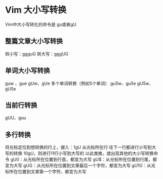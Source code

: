 # Vim 大小写转换
Vim中大小写转化的命令是
gu或者gU

## 整篇文章大小写转换
转小写：ggguG
转大写：gggUG

## 单词大小写转换
guw 、gue
gUw、gUe
多个单词转换（例如5个单词）
gu5w、gu5e
gU5w、gU5e

## 当前行转换
gUU、guu

## 多行转换
将光标定位到想转换的行上，键入：1gU 从光标所在行 往下一行都进行小写到大写的转换
10gU，则进行11行小写到大写的
以此类推，就出现其他的大小写转换命令
gU0：从光标所在位置到行首，都变为大写
gU$：从光标所在位置到行尾，都变为大写
gUG：从光标所在位置到文章最后一个字符，都变为大写
gU1G：从光标所在位置到文章第一个字符，都变为大写